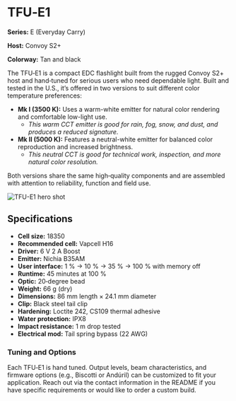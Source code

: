 # TFU‑E1

**Series:** E (Everyday Carry)

**Host:** Convoy S2+

**Colorway:** Tan and black

The TFU‑E1 is a compact EDC flashlight built from the rugged Convoy S2+ host and hand‑tuned for serious users who need dependable light.  Built and tested in the U.S., it’s offered in two versions to suit different color temperature preferences:
- **Mk I (3500 K):** Uses a warm-white emitter for natural color rendering and comfortable low-light use.
  - *This warm CCT emitter is good for rain, fog, snow, and dust, and produces a reduced signature.*
- **Mk II (5000 K):** Features a neutral-white emitter for balanced color reproduction and increased brightness.
  - *This neutral CCT is good for technical work, inspection, and more natural color resolution.*

Both versions share the same high‑quality components and are assembled with attention to reliability, function and field use.

![TFU-E1 hero shot](../Assets/Hero-Shot-01.jpg)

## Specifications

- **Cell size:** 18350
- **Recommended cell:** Vapcell H16
- **Driver:** 6 V 2 A Boost
- **Emitter:** Nichia B35AM
- **User interface:** 1 % → 10 % → 35 % → 100 % with memory off
- **Runtime:** 45 minutes at 100 %
- **Optic:** 20‑degree bead
- **Weight:** 66 g (dry)
- **Dimensions:** 86 mm length × 24.1 mm diameter
- **Clip:** Black steel tail clip
- **Hardening:** Loctite 242, CS109 thermal adhesive
- **Water protection:** IPX8
- **Impact resistance:** 1 m drop tested
- **Electrical mod:** Tail spring bypass (22 AWG)

### Tuning and Options

Each TFU‑E1 is hand tuned.  Output levels, beam characteristics, and firmware options (e.g., Biscotti or Andúril) can be customized to fit your application.  Reach out via the contact information in the README if you have specific requirements or would like to order a custom build.
